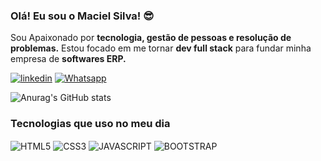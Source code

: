 ### Olá!  Eu sou o Maciel Silva! 😎

<text> Sou Apaixonado por <strong>tecnologia, gestão de pessoas e resolução de problemas.</strong> Estou focado em me tornar <strong>dev full stack</strong> para fundar minha empresa de <strong>softwares ERP.</strong> </text>

[![linkedin](https://img.shields.io/badge/LinkedIn-0077B5?style=for-the-badge&logo=linkedin&logoColor=white)](https://www.linkedin.com/in/silvamaciel/)
[![Whatsapp](https://img.shields.io/badge/WhatsApp-25D366?style=for-the-badge&logo=whatsapp&logoColor=white)](https://whatsa.me/5581992091467/?t=Ol%C3%A1,%20tenho%20interesse%20em%20seus%20projetos.)

![Anurag's GitHub stats](https://github-readme-stats.vercel.app/api?username=silvamaciel&show_icons=true&theme=dracula) 

### Tecnologias que uso no meu dia

<div style="display: inline_block">
    <img alt="HTML5" align="center" src="https://img.shields.io/badge/HTML5-E34F26?style=for-the-badge&logo=html5&logoColor=white">
    <img alt="CSS3" align="center" src="https://img.shields.io/badge/CSS3-1572B6?style=for-the-badge&logo=css3&logoColor=white">
    <img alt="JAVASCRIPT" align="center" src="https://img.shields.io/badge/JavaScript-F7DF1E?style=for-the-badge&logo=javascript&logoColor=black">
    <img alt="BOOTSTRAP" align="center" src="https://img.shields.io/badge/Bootstrap-563D7C?style=for-the-badge&logo=bootstrap&logoColor=white">
    
</div></Br>



